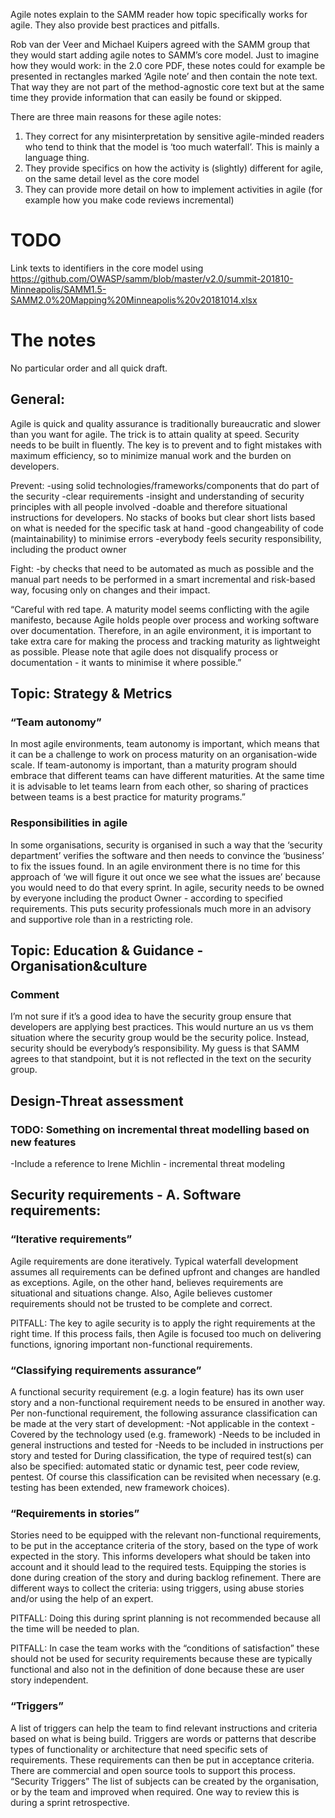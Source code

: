 Agile notes explain to the SAMM reader how topic specifically works for agile. They also provide best practices and pitfalls.

Rob van der Veer and Michael Kuipers agreed with the SAMM group that they would start adding agile notes to SAMM’s core model.  Just to imagine how they would work:  in the 2.0 core PDF, these notes could for example be presented in rectangles marked ‘Agile note’ and then contain the note text. That way they are not part of the method-agnostic core text but at the same time they provide information that can easily be found or skipped.

There are three main reasons for these agile notes:
1. They correct for any misinterpretation by sensitive agile-minded readers who tend to think that the model is ‘too much waterfall’. This is mainly a language thing.
2. They provide specifics on how the activity is (slightly) different for agile, on the same detail level as the core model
3. They can provide more detail on how to implement activities in agile (for example how you make code reviews incremental)

# TODO
Link texts to identifiers in the core model using https://github.com/OWASP/samm/blob/master/v2.0/summit-201810-Minneapolis/SAMM1.5-SAMM2.0%20Mapping%20Minneapolis%20v20181014.xlsx  
# The notes
No particular order and all quick draft.
## General:
Agile is quick and quality assurance is traditionally bureaucratic and slower than you want for agile. The trick is to attain quality at speed. Security needs to be built in fluently. The key is to prevent and to fight mistakes with maximum efficiency, so to minimize manual work and the burden on developers.

Prevent:
-using solid technologies/frameworks/components that do part of the security
-clear requirements
-insight and understanding of security principles with all people involved 
-doable and therefore situational instructions for developers. No stacks of books but clear short lists based on what is needed for the specific task at hand
-good changeability of code (maintainability) to minimise errors
-everybody feels security responsibility, including the product owner

Fight:
-by checks that need to be automated as much as possible and the manual part needs to be performed in a smart incremental and risk-based way, focusing only on changes and their impact.

“Careful with red tape.
A maturity model seems conflicting with the agile manifesto, because Agile holds people over process and working software over documentation. Therefore, in an agile environment, it is important to take extra care for making the process and tracking maturity as lightweight as possible. Please note that agile does not disqualify process or documentation - it wants to minimise it where possible.”
## Topic: Strategy & Metrics
### “Team autonomy”
In most agile environments, team autonomy is important, which means that it can be a challenge to work on process maturity on an organisation-wide scale. If team-autonomy is important, than a maturity program should embrace that different teams can have different maturities. At the same time it is advisable to let teams learn from each other, so sharing of practices between teams is a best practice for maturity programs.”
### Responsibilities in agile
In some organisations, security is organised in such a way that the ‘security department’ verifies the software and then needs to convince the ‘business’ to fix the issues found. In an agile environment there is no time for this approach of ‘we will figure it out once we see what the issues are’ because you would need to do that every sprint. In agile, security needs to be owned by everyone including the product Owner - according to specified requirements. This puts security professionals much more in an advisory and supportive role than in a restricting role.

## Topic: Education & Guidance - Organisation&culture
### Comment
I’m not sure if it’s a good idea to have the security group ensure that developers are applying best practices. This would nurture an us vs them situation where the security group would be the security police. Instead, security should be everybody’s responsibility. My guess is that SAMM agrees to that standpoint, but it is not reflected in the text on the security group.
## Design-Threat assessment
### TODO: Something on incremental threat modelling based on new features
-Include a reference to Irene Michlin - incremental threat modeling

## Security requirements - A. Software requirements:
### “Iterative requirements”
Agile requirements are done iteratively. Typical waterfall development assumes all requirements can be defined upfront and changes are handled as exceptions. Agile, on the other hand, believes requirements are situational and situations change. Also, Agile believes customer requirements should not be trusted to be complete and correct. 

PITFALL: The key to agile security is to apply the right requirements at the right time. If this process fails, then Agile is focused too much on delivering functions, ignoring important non-functional requirements.

### “Classifying requirements assurance”
A functional security requirement (e.g. a login feature) has its own user story and a non-functional requirement needs to be ensured in another way. Per non-functional requirement, the following assurance classification can be made at the very start of development:
 -Not applicable in the context
 -Covered by the technology used (e.g. framework)
 -Needs to be included in general instructions and tested for
 -Needs to be included in instructions per story and tested for
During classification, the type of required test(s) can also be specified: automated static or dynamic test, peer code review, pentest.
Of course this classification can be revisited when necessary (e.g. testing has been extended, new framework choices).
### “Requirements in stories”
Stories need to be equipped with the relevant non-functional requirements, to be put in the acceptance criteria of the story, based on the type of work expected in the story. This informs developers what should be taken into account and it should lead to the required tests.
Equipping the stories is done during creation of the story and during backlog refinement. There are different ways to collect the criteria: using triggers, using abuse stories and/or using the help of an expert. 

PITFALL: Doing this during sprint planning is not recommended because all the time will be needed to plan.

PITFALL: In case the team works with the “conditions of satisfaction” these should not be used for security requirements because these are typically functional and also not in the definition of done because these are user story independent.
### “Triggers”
A list of triggers can help the team to find relevant instructions and criteria based on what is being build. Triggers are words or patterns that describe types of functionality or architecture that need specific sets of requirements. These requirements can then be put in acceptance criteria.
There are commercial and open source tools to support this process.
“Security Triggers”
The list of subjects can be created by the organisation, or by the team and improved when required. One way to review this is during a sprint retrospective. 
